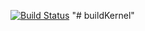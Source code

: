 [![Build Status](https://travis-ci.com/wwin3286tw/buildKernel.svg?branch=master)](https://travis-ci.com/wwin3286tw/buildKernel)
"# buildKernel" 
